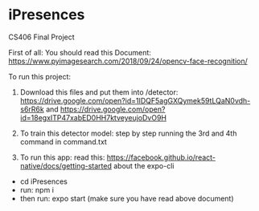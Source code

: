 # iPresences
CS406 Final Project

First of all: You should read this Document: https://www.pyimagesearch.com/2018/09/24/opencv-face-recognition/

To run this project:

1. Download this files and put them into /detector:
  https://drive.google.com/open?id=1IDQF5agGXQymek59tLQaN0vdh-s6rR6k
  and
  https://drive.google.com/open?id=18egxITP47xabED0HH7ktveyeujoDvO9H

2. To train this detector model: step by step running the 3rd and 4th command in command.txt

3. To run this app: read this: https://facebook.github.io/react-native/docs/getting-started about the expo-cli
  + cd iPresences
  + run: npm i
  + then run: expo start (make sure you have read above document)
